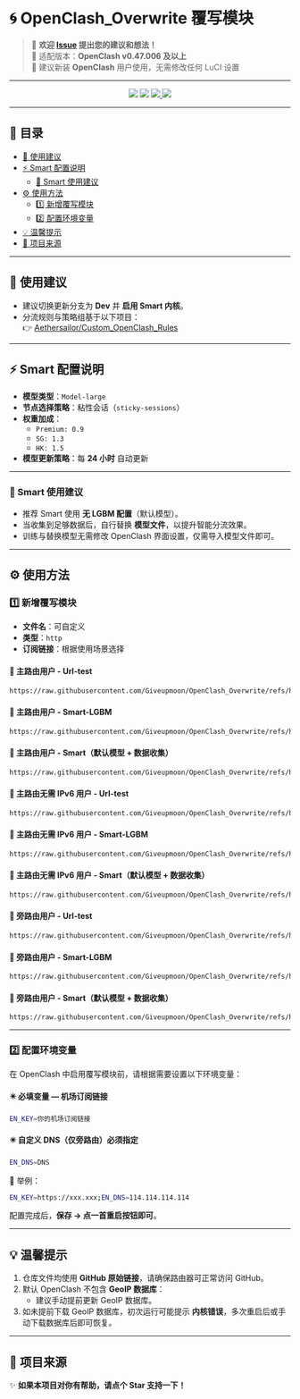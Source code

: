 # 🌀 OpenClash_Overwrite 覆写模块

> 💬 **欢迎 [Issue](https://github.com/Giveupmoon/OpenClash_Overwrite/issues) 提出您的建议和想法！**  
> 🧩 适配版本：**OpenClash v0.47.006 及以上**  
> 🧱 建议新装 **OpenClash** 用户使用，无需修改任何 LuCI 设置  

---

<p align="center">
  <img src="https://img.shields.io/github/last-commit/Giveupmoon/OpenClash_Overwrite?style=for-the-badge&logo=git&label=Last%20Update" />
  <img src="https://img.shields.io/github/repo-size/Giveupmoon/OpenClash_Overwrite?style=for-the-badge&logo=github&label=Repo%20Size" />
  <a href="https://github.com/vernesong/OpenClash" target="_blank">
    <img src="https://img.shields.io/badge/OpenClash-v0.47.006%2B-blue?style=for-the-badge&logo=openwrt" />
  </a>
  <img src="https://img.shields.io/badge/License-MIT-green?style=for-the-badge" />
</p>

---

## 📖 目录

* [📌 使用建议](#-使用建议)
* [⚡ Smart 配置说明](#-smart-配置说明)
  * [💬 Smart 使用建议](#-smart-使用建议)
* [⚙️ 使用方法](#️-使用方法)
  * [1️⃣ 新增覆写模块](#1️⃣-新增覆写模块)
  * [2️⃣ 配置环境变量](#2️⃣-配置环境变量)
* [💡 温馨提示](#-温馨提示)
* [📂 项目来源](#-项目来源)

---

## 📌 使用建议

* 建议切换更新分支为 **Dev** 并 **启用 Smart 内核**。  
* 分流规则与策略组基于以下项目：  
  👉 [Aethersailor/Custom_OpenClash_Rules](https://github.com/Aethersailor/Custom_OpenClash_Rules.git)  

---

## ⚡ Smart 配置说明

* **模型类型**：`Model-large`  
* **节点选择策略**：粘性会话（`sticky-sessions`）  
* **权重加成**：  
  * `Premium: 0.9`  
  * `SG: 1.3`  
  * `HK: 1.5`  
* **模型更新策略**：每 **24 小时** 自动更新  

---

### 💬 Smart 使用建议

* 推荐 Smart 使用 **无 LGBM 配置**（默认模型）。  
* 当收集到足够数据后，自行替换 **模型文件**，以提升智能分流效果。  
* 训练与替换模型无需修改 OpenClash 界面设置，仅需导入模型文件即可。  

---

## ⚙️ 使用方法

### 1️⃣ 新增覆写模块

* **文件名**：可自定义  
* **类型**：`http`  
* **订阅链接**：根据使用场景选择  

#### 🔹 主路由用户 - Url-test

```bash
https://raw.githubusercontent.com/Giveupmoon/OpenClash_Overwrite/refs/heads/main/Overwrite/Overwrite.conf
```

#### 🔹 主路由用户 - Smart-LGBM

```bash
https://raw.githubusercontent.com/Giveupmoon/OpenClash_Overwrite/refs/heads/main/Overwrite/Overwrite-smart-LGBM.conf
```

#### 🔹 主路由用户 - Smart（默认模型 + 数据收集）

```bash
https://raw.githubusercontent.com/Giveupmoon/OpenClash_Overwrite/refs/heads/main/Overwrite/Overwrite-smart.conf
```

#### 🔹 主路由无需 IPv6 用户 - Url-test

```bash
https://raw.githubusercontent.com/Giveupmoon/OpenClash_Overwrite/refs/heads/main/Overwrite/Overwrite-noipv6.conf
```

#### 🔹 主路由无需 IPv6 用户 - Smart-LGBM

```bash
https://raw.githubusercontent.com/Giveupmoon/OpenClash_Overwrite/refs/heads/main/Overwrite/Overwrite-smart-noipv6-LGBM.conf
```

#### 🔹 主路由无需 IPv6 用户 - Smart（默认模型 + 数据收集）

```bash
https://raw.githubusercontent.com/Giveupmoon/OpenClash_Overwrite/refs/heads/main/Overwrite/Overwrite-smart-noipv6.conf
```

#### 🔹 旁路由用户 - Url-test

```bash
https://raw.githubusercontent.com/Giveupmoon/OpenClash_Overwrite/refs/heads/main/Overwrite/Overwrite-bypass.conf
```

#### 🔹 旁路由用户 - Smart-LGBM

```bash
https://raw.githubusercontent.com/Giveupmoon/OpenClash_Overwrite/refs/heads/main/Overwrite/Overwrite-smart-bypass-LGBM.conf
```

#### 🔹 旁路由用户 - Smart（默认模型 + 数据收集）

```bash
https://raw.githubusercontent.com/Giveupmoon/OpenClash_Overwrite/refs/heads/main/Overwrite/Overwrite-smart-bypass.conf
```

---

### 2️⃣ 配置环境变量

在 OpenClash 中启用覆写模块前，请根据需要设置以下环境变量：

#### ✴️ 必填变量 — 机场订阅链接

```bash
EN_KEY=你的机场订阅链接
```

#### ✴️ 自定义 DNS（仅旁路由）必须指定

```bash
EN_DNS=DNS
```

📘 举例：

```bash
EN_KEY=https://xxx.xxx;EN_DNS=114.114.114.114
```

配置完成后，**保存 → 点一首重启按钮即可**。  

---

## 💡 温馨提示

1. 仓库文件均使用 **GitHub 原始链接**，请确保路由器可正常访问 GitHub。  
2. 默认 OpenClash 不包含 **GeoIP 数据库**：
   * 建议手动提前更新 GeoIP 数据库。  
3. 如未提前下载 GeoIP 数据库，初次运行可能提示 **内核错误**，多次重启后或手动下载数据库后即可恢复。  

---

## 📂 项目来源

✨ **如果本项目对你有帮助，请点个 Star 支持一下！**  
